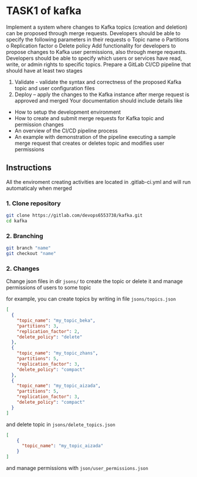 # TASK1 of kafka

Implement a system where changes to Kafka topics (creation and deletion) can be
proposed through merge requests.
Developers should be able to specify the following parameters in their requests
o Topic name
o Partitions
o Replication factor
o Delete policy
Add functionality for developers to propose changes to Kafka user permissions, also
through merge requests. Developers should be able to specify which users or
services have read, write, or admin rights to specific topics.
Prepare a GitLab CI/CD pipeline that should have at least two stages
1. Validate - validate the syntax and correctness of the proposed Kafka topic
and user configuration files
2. Deploy – apply the changes to the Kafka instance after merge request is
approved and merged
Your documentation should include details like
- How to setup the development environment
- How to create and submit merge requests for Kafka topic and permission
changes
- An overview of the CI/CD pipeline process
- An example with demonstration of the pipeline executing a sample merge
request that creates or deletes topic and modifies user permissions
## Instructions

All the enviroment creating activities are located in .gitlab-ci.yml and will run automaticaly when merged

### 1. Clone repository

```bash
git clone https://gitlab.com/devops6553738/kafka.git
cd kafka
```
### 2. Branching 
```bash
git branch "name"
git checkout "name"
```
### 2. Changes

Change json files in dir `jsons/` to create the topic or delete it and manage permissions of users to some topic

for example, you can create topics by writing in file `jsons/topics.json`
```json
[
  {
    "topic_name": "my_topic_beka",
    "partitions": 3,
    "replication_factor": 2,
    "delete_policy": "delete"
  },
  {
    "topic_name": "my_topic_zhans",
    "partitions": 5,
    "replication_factor": 3,
    "delete_policy": "compact"
  },
  {
    "topic_name": "my_topic_aizada",
    "partitions": 5,
    "replication_factor": 3,
    "delete_policy": "compact"
  }
]
```

and delete topic in `jsons/delete_topics.json`

```json
[
    {
      "topic_name": "my_topic_aizada"
    }
]
```
and manage permissions with `json/user_permissions.json`
```json

```